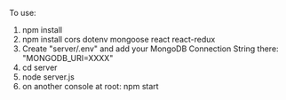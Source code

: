 To use:

1. npm install
2. npm install cors dotenv mongoose react react-redux
3. Create "server/.env" and add your MongoDB Connection String there: "MONGODB_URI=XXXX"
4. cd server
5. node server.js
6. on another console at root: npm start